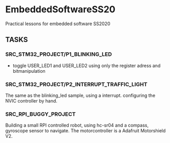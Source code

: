 # EmbeddedSoftwareSS20
Practical lessons for embedded software SS2020


## TASKS

### SRC_STM32_PROJECT/P1_BLINKING_LED
* toggle USER_LED1 and USER_LED2 using only the register adress and bitmanipulation


### SRC_STM32_PROJECT/P2_INTERRUPT_TRAFFIC_LIGHT
 The same as the blinking_led sample, using a interrupt. configuring the NVIC controller by hand.



### SRC_RPI_BUGGY_PROJECT
 Building a small RPI controlled robot, using hc-sr04 and a compass, gyroscope sensor to navigate. The motorcontroller is a Adafruit Motorshield V2.
